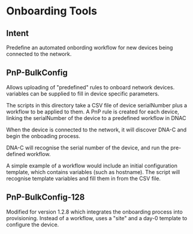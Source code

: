 # Onboarding Tools

## Intent 
Predefine an automated onbording workflow for new devices being connected to the network.

## PnP-BulkConfig
Allows uploading of "predefined" rules to onboard network devices.
variables can be supplied to fill in device specific parameters.

The scripts in this directory take a CSV file of device serialNumber plus a workflow to be applied to them.
A PnP rule is created for each device, linking the serialNumber of the device to a predefined workflow in DNAC

When the device is connected to the network, it will discover DNA-C and begin the onboading process.

DNA-C will recognise the serial number of the device, and run the pre-defined workflow.

A simple example of a workflow would include an initial configuration template, which contains variables (such as hostname).
The script will recognise template variables and fill them in from the CSV file.


## PnP-BulkConfig-128
Modified for version 1.2.8 which integrates the onboarding process into provisioning.
Instead of a workflow, uses a "site" and a day-0 template to configure the device.